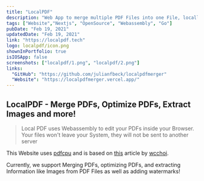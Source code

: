 ```yaml
---
title: "LocalPDF"
description: "Web App to merge multiple PDF Files into one File, locally, using Webassembly and PDFCPU"
tags: ["Website","Nextjs", "OpenSource", "Webassembly", "Go"]
pubDate: "Feb 19, 2021"
updatedDate: "Feb 19, 2021"
link: "https://localpdf.tech"
logo: localpdf/icon.png
shownInPortfolio: true
isIOSApp: false
screenshots: ["localpdf/1.png", "localpdf/2.png"]
links:
  "GitHub": "https://github.com/julianfbeck/localpdfmerger"
  "Website": "https://localpdfmerger.vercel.app/"
---
```


## LocalPDF - Merge PDFs, Optimize PDFs, Extract Images and more!
> Local PDF uses Webassembly to edit your PDFs inside your Browser. Your files won't leave your System, they will not be sent to another server

This Website uses [pdfcpu](https://github.com/pdfcpu/pdfcpu "pdfcpu") and is based on [this](https://dev.to/wcchoi/browser-side-pdf-processing-with-go-and-webassembly-13hn "this") article by [wcchoi](https://github.com/wcchoi "wcchoi").

Currently, we support Merging PDFs, optimizing PDFs, and extracting Information like Images from PDF Files as well as adding watermarks!
